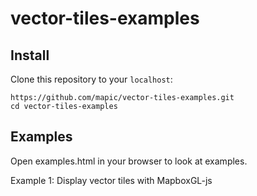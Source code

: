 # vector-tiles-examples

## Install
Clone this repository to your `localhost`:
```
https://github.com/mapic/vector-tiles-examples.git
cd vector-tiles-examples
```

## Examples
Open examples.html in your browser to look at examples.


Example 1: Display vector tiles with MapboxGL-js
